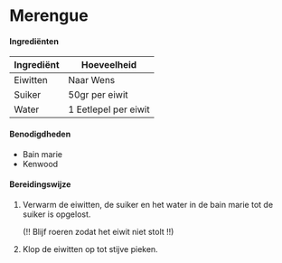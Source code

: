 # Merengue

#### Ingrediënten

| Ingrediënt | Hoeveelheid          |
| ---------- | -------------------- |
| Eiwitten   | Naar Wens            |
| Suiker     | 50gr per eiwit       |
| Water      | 1 Eetlepel per eiwit |

#### Benodigdheden

- Bain marie
- Kenwood

#### Bereidingswijze

1. Verwarm de eiwitten, de suiker en het water in de bain marie tot de suiker is opgelost. 

	(!! Blijf roeren zodat het eiwit niet stolt !!)

2. Klop de eiwitten op tot stijve pieken.
